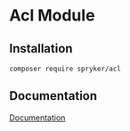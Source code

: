 # Acl Module

## Installation

```
composer require spryker/acl
```

## Documentation

[Documentation](https://spryker.github.io)
